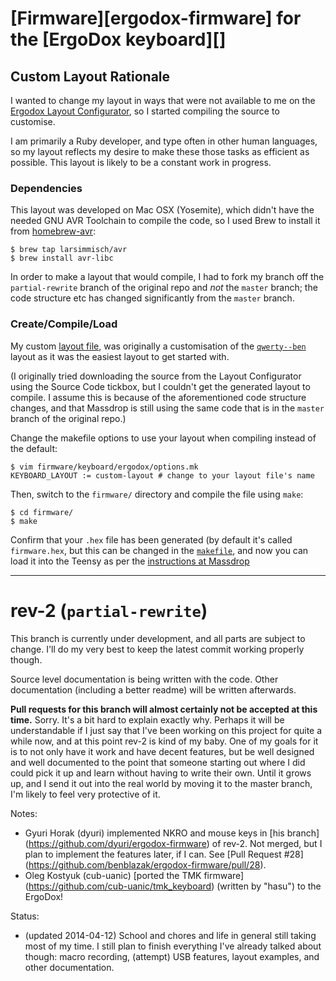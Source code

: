 # [Firmware][ergodox-firmware] for the [ErgoDox keyboard][]

## Custom Layout Rationale

I wanted to change my layout in ways that were not available to me on the
[Ergodox Layout Configurator](https://www.massdrop.com/ext/ergodox), so I started
compiling the source to customise.

I am primarily a Ruby developer, and type often in other human languages,
so my layout reflects my desire to make these those tasks as efficient as
possible.  This layout is likely to be a constant work in progress.

### Dependencies

This layout was developed on Mac OSX (Yosemite), which didn't have the needed
GNU AVR Toolchain to compile the code, so I used Brew to install it from
[homebrew-avr](https://github.com/larsimmisch/homebrew-avr):

    $ brew tap larsimmisch/avr
    $ brew install avr-libc

In order to make a layout that would compile, I had to fork my branch off the
`partial-rewrite` branch of the original repo and *not* the `master` branch;
the code structure etc has changed significantly from the `master` branch.

### Create/Compile/Load

My custom [layout file](/firmware/keyboard/ergodox/layout/custom-layout.c), was
originally a customisation of the
[`qwerty--ben`](/firmware/keyboard/ergodox/layout/qwerty--ben.c)
layout as it was the easiest layout to get started with.

(I originally tried downloading the source from the Layout Configurator using
the Source Code tickbox, but I couldn't get the generated layout to compile.
I assume this is because of the aforementioned code structure changes, and
that Massdrop is still using the same code that is in the `master` branch of
the original repo.)

Change the makefile options to use your layout when compiling instead of the
default:

    $ vim firmware/keyboard/ergodox/options.mk
    KEYBOARD_LAYOUT := custom-layout # change to your layout file's name

Then, switch to the `firmware/` directory and compile the file using `make`:

    $ cd firmware/
    $ make

Confirm that your `.hex` file has been generated (by default it's called
`firmware.hex`, but this can be changed in the [`makefile`](firmware/makefile),
and now you can load it into the Teensy as per the
[instructions at Massdrop](https://www.massdrop.com/ext/ergodox/assembly#step-13)

---

# rev-2 (`partial-rewrite`)

This branch is currently under development, and all parts are subject to
change.  I'll do my very best to keep the latest commit working properly
though.

Source level documentation is being written with the code.  Other documentation
(including a better readme) will be written afterwards.

**Pull requests for this branch will almost certainly not be accepted at this
time.**
Sorry.  It's a bit hard to explain exactly why.  Perhaps it will be
understandable if I just say that I've been working on this project for quite a
while now, and at this point rev-2 is kind of my baby.  One of my goals for it
is to not only have it work and have decent features, but be well designed and
well documented to the point that someone starting out where I did could pick
it up and learn without having to write their own.  Until it grows up, and I
send it out into the real world by moving it to the master branch, I'm likely
to feel very protective of it.

Notes:
* Gyuri Horak (dyuri) implemented NKRO and mouse keys in [his branch]
  (https://github.com/dyuri/ergodox-firmware) of rev-2.  Not merged, but I plan
  to implement the features later, if I can.  See [Pull Request #28]
  (https://github.com/benblazak/ergodox-firmware/pull/28).
* Oleg Kostyuk (cub-uanic) [ported the TMK firmware]
  (https://github.com/cub-uanic/tmk_keyboard)
  (written by "hasu") to the ErgoDox!

Status:
* (updated 2014-04-12)  School and chores and life in general still taking most
  of my time.  I still plan to finish everything I've already talked about
  though: macro recording, (attempt) USB features, layout examples, and other
  documentation.

